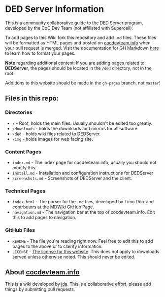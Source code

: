 # DED Server Information

This is a community collaborative guide to the DED Server program, developed by the CoC Dev Team (not affiliated with Supercell). 

To add pages to this Wiki fork this repository and add `.md` files. These files will be formatted as HTML pages and posted on [cocdevteam.info](http://cocdevteam.info/) when your pull request is merged. Visit the documentation for GH Markdown [here](https://help.github.com/articles/github-flavored-markdown/) to learn how to format your pages.

**Note** regarding additional content: If you are adding pages related to **DEDServer**, the pages should be located in the `/ded` directory, not in the root.

Additions to this website should be made in the `gh-pages` branch, not `master`!

## Files in this repo:

### Directories

 * `/` - Root, holds the main files. Usually shouldn't be edited too greatly.
 * `/downloads` - holds the downloads and mirrors for all software
 * `/ded` - holds wiki files related to DEDServer.
 * `/img` - holds images for web facing site.

### Content Pages

 * `index.md` - The index page for cocdevteam.info, usually you should not modify this.
 * `install.md` - Installation and configuration instructions for DEDServer
 * `screenshots.md` - Screenshots of DEDServer and the client.

### Technical Pages

 * `index.html` - The parser for the `.md` files, developed by Timo Dörr and contrbutors at the [MDWiki](https://github.com/Dynalon/mdwiki/) GitHub Page.
 * `navigation.md` - The navigation bar at the top of cocdevteam.info. Edit this to add pages to navigation.

### GitHub Files

 * `README` - The file you're reading right now. Feel free to edit this to add pages to the above or to clairify information.
 * `LICENSE` - [The license for this website](http://cocdevteam.info/LICENSE). This does not apply to downloads served unless otherwise noted. This should never be edited.

## About [cocdevteam.info](http://cocdevteam.info/)

This is a wiki developed by [jda](http://www.cocdevteam.com/forum/member.php?action=profile&uid=209). This is a collaborative effort, please add things by submitting pull requests.
